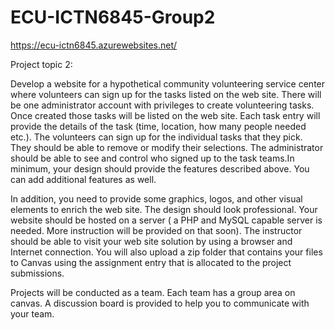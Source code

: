 # ECU-ICTN6845-Group2
https://ecu-ictn6845.azurewebsites.net/

Project topic 2:

Develop a website for a hypothetical community volunteering service center where volunteers can sign up for the tasks listed on the web site. There will be one administrator account with privileges to create volunteering tasks. Once created those tasks will be listed on the web site. Each task entry will provide the details of the task (time, location, how many people needed etc.). The volunteers can sign up for the individual tasks that they pick. They should be able to remove or modify their selections. The administrator should be able to see and control who signed up to the task teams.In minimum, your design should provide the features described above. You can add additional features as well. 

In addition, you need to provide some graphics, logos, and other visual elements to enrich the web site. The design should look professional. Your website should be hosted on a server ( a PHP and MySQL capable server is needed. More instruction will be provided on that soon). The instructor should be able to visit your web site solution by using a browser and Internet connection. You will also upload a zip folder that contains your files to Canvas using the assignment entry that is allocated to the project submissions.

Projects will be conducted as a team.  Each team has a group area on canvas. A discussion board is provided to help you to communicate with your team.
